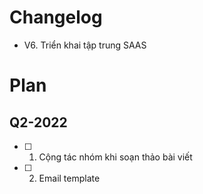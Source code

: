 # Changelog
- V6. Triển khai tập trung SAAS

# Plan
## Q2-2022
- [ ] 1. Cộng tác nhóm khi soạn thảo bài viết
- [ ] 2. Email template
